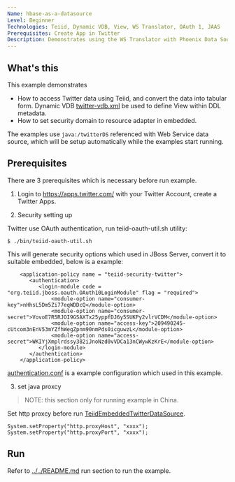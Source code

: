 ```yaml
---
Name: hbase-as-a-datasource 
Level: Beginner
Technologies: Teiid, Dynamic VDB, View, WS Translator, OAuth 1, JAAS
Prerequisites: Create App in Twitter
Description: Demonstrates using the WS Translator with Phoenix Data Source to access data in HBase
---
```


## What's this

This example demonstrates 

* How to access Twitter data using Teiid, and convert the data into tabular form. Dynamic VDB [twitter-vdb.xml](src/main/resources/twitter-vdb.xml) be used to define View within DDL metadata.
* How to set security domain to resource adapter in embedded.


The examples use `java:/twitterDS` referenced with Web Service data source, which will be setup automatically while the examples start running.

## Prerequisites

There are 3 prerequisites which is necessary before run example.

1) Login to https://apps.twitter.com/ with your Twitter Account, create a Twitter Apps.

2) Security setting up

Twitter use OAuth authentication, run teiid-oauth-util.sh utility:

~~~
$ ./bin/teiid-oauth-util.sh
~~~

This will generate security options which used in JBoss Server, convert it to suitable embedded, below is a example:

~~~
    <application-policy name = "teiid-security-twitter"> 
       <authentication>
          <login-module code = "org.teiid.jboss.oauth.OAuth10LoginModule" flag = "required">  
              <module-option name="consumer-key">nHhsL5Dm5Zi77eqWDDcQ</module-option>
              <module-option name="consumer-secret">VovoE7R5RJOI9GSAXTx25yppfDJ6y5SUKPy2vlrVCDM</module-option>
              <module-option name="access-key">209490245-cUtcom3nEnV53mYZfhWegZpnm90nmPds0icguwzL</module-option>
              <module-option name="access-secret">WKIYjXmplrdssy382iJnoNzd0vVDCa13nCWywKzKrE</module-option>
          </login-module> 
       </authentication> 
    </application-policy>  
~~~

[authentication.conf](src/main/resources/picketbox/authentication.conf) is a example configuration which used in this example.

3) set java proxcy

> NOTE: this section only for running example in China.

Set http proxcy before run [TeiidEmbeddedTwitterDataSource](src/main/java/org/teiid/example/TeiidEmbeddedTwitterDataSource.java).

~~~
System.setProperty("http.proxyHost", "xxxx");
System.setProperty("http.proxyPort", "xxxx");
~~~

## Run

Refer to [../../README.md](../../README.md) run section to run the example.

